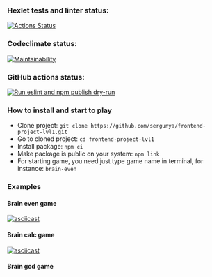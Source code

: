 ### Hexlet tests and linter status:
[![Actions Status](https://github.com/sergunya/frontend-project-lvl1/workflows/hexlet-check/badge.svg)](https://github.com/sergunya/frontend-project-lvl1/actions)

### Codeclimate status:
[![Maintainability](https://api.codeclimate.com/v1/badges/a99a88d28ad37a79dbf6/maintainability)](https://codeclimate.com/github/codeclimate/codeclimate/maintainability)

### GitHub actions status:
[![Run eslint and npm publish dry-run](https://github.com/sergunya/frontend-project-lvl1/actions/workflows/makefile.yml/badge.svg)](https://github.com/sergunya/frontend-project-lvl1/actions/workflows/makefile.yml)


### How to install and start to play
* Clone project: `git clone https://github.com/sergunya/frontend-project-lvl1.git`
* Go to cloned project: `cd frontend-project-lvl1`
* Install package: `npm ci`
* Make package is public on your system: `npm link`
* For starting game, you need just type game name in terminal, for instance: `brain-even`

### Examples

#### Brain even game
[![asciicast](https://asciinema.org/a/465042.svg)](https://asciinema.org/a/465042)


#### Brain calc game
[![asciicast](https://asciinema.org/a/465196.svg)](https://asciinema.org/a/465196)

#### Brain gcd game
